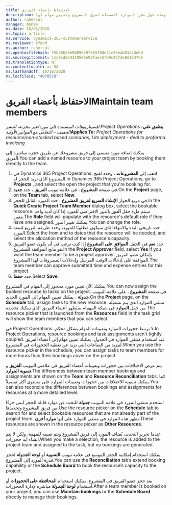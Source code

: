 ```yaml
---
title: الاحتفاظ بأعضاء الفريق
description: يوفر هذا الموضوع معلومات حول حجز الموارد المسماة لفرق المشروع وتعيين مهام لها.
author: ruhercul
manager: AnnBe
ms.date: 10/05/2020
ms.topic: article
ms.service: dynamics-365-customerservice
ms.reviewer: kfend
ms.author: ruhercul
ms.openlocfilehash: f5b36628e90896c9fe6570de71c95eab83a44ebd
ms.sourcegitcommit: 11a61db54119503e82faec5f99c4273e8d1247e5
ms.translationtype: HT
ms.contentlocale: ar-SA
ms.lasthandoff: 10/16/2020
ms.locfileid: "4070510"
---
```

# <a name="maintain-team-members"></a><span data-ttu-id="1599d-103">الاحتفاظ بأعضاء الفريق</span><span class="sxs-lookup"><span data-stu-id="1599d-103">Maintain team members</span></span>

<span data-ttu-id="1599d-104">_**ينطبق علي:** ‏‫Project Operations للسيناريوهات المستندة إلى مورد/غير مخزنة‬، ‏‫النشر الخفيف – التعامل مع الفواتير الأولية‬_</span><span class="sxs-lookup"><span data-stu-id="1599d-104">_**Applies To:** Project Operations for resource/non-stocked based scenarios, Lite deployment - deal to proforma invoicing_</span></span>

<span data-ttu-id="1599d-105">يمكنك إضافة مورد مسمى إلى فريق مشروعك عن طريق حجزه مباشرة إلى الفريق.</span><span class="sxs-lookup"><span data-stu-id="1599d-105">You can add a named resource to your project team by booking them directly to the team.</span></span>

1. <span data-ttu-id="1599d-106">في Dynamics 365 Project Operations، اذهب إلى **المشروعات** ، وحدد لفتح المشروع الذي تريد الحجز له.</span><span class="sxs-lookup"><span data-stu-id="1599d-106">In Dynamics 365 Project Operations, go to **Projects** , and select the open the project that you're booking for.</span></span>
2. <span data-ttu-id="1599d-107">في صفحة **المشروع** ، في علامة تبويب **الفريق** ، حدد **جديد**.</span><span class="sxs-lookup"><span data-stu-id="1599d-107">On the **Project** page, on the **Team** tab, select **New**.</span></span> 
3. <span data-ttu-id="1599d-108">في مربع الحوار **الإنشاء السريع لفريق المشروع** ، حدد المورد القابل للحجز.</span><span class="sxs-lookup"><span data-stu-id="1599d-108">In the **Quick Create Project Team Member** dialog box, select the bookable resource.</span></span> <span data-ttu-id="1599d-109">سيتم ملء حقل **الدور** بالدور الافتراضي للمورد إذا كان لديه واحد معين.</span><span class="sxs-lookup"><span data-stu-id="1599d-109">The **Role** field will populate with the resource's default role if they have one assigned.</span></span> <span data-ttu-id="1599d-110">يمكنك تغيير الدور.</span><span class="sxs-lookup"><span data-stu-id="1599d-110">You can change the role.</span></span> 
4. <span data-ttu-id="1599d-111">حدد تاريخي البدء والانتهاء الذي سيكون مطلوبًا للمورد، وحدد طريقة التوزيع لسعة المورد.</span><span class="sxs-lookup"><span data-stu-id="1599d-111">Select the from and to dates that the resource will be needed, and select the allocation method of the resource's capacity.</span></span> 
5. <span data-ttu-id="1599d-112">حدد **نعم** في الحقل **الموافق على المشروع** إذا كنت ترغب في أن يكون عضو الفريق هو مانح الموافقة للمشروع.</span><span class="sxs-lookup"><span data-stu-id="1599d-112">In the **Project Approver** field, select **Yes** if you want the team member to be a project approver.</span></span> <span data-ttu-id="1599d-113">بإمكان عضو الفريق الموافقة على إدخالات الوقت المرسل وإدخالات المصروفات لهذا المشروع.</span><span class="sxs-lookup"><span data-stu-id="1599d-113">The team member can approve submitted time and expense entries for this project.</span></span> 
6. <span data-ttu-id="1599d-114">حدد **حفظ**.</span><span class="sxs-lookup"><span data-stu-id="1599d-114">Select **Save**.</span></span>

<span data-ttu-id="1599d-115">يمكنك الآن تعيين مورد محجوز إلى المهام في المشروع.</span><span class="sxs-lookup"><span data-stu-id="1599d-115">You can now assign the booked resource to tasks on the project.</span></span> <span data-ttu-id="1599d-116">في صفحة **المشروع** ، على علامة التبويب **جدولة** ، يمكنك تعيين المهام إلى المورد الجديد.</span><span class="sxs-lookup"><span data-stu-id="1599d-116">On the **Project** page, on the **Schedule** tab, assign tasks to the new resource.</span></span> <span data-ttu-id="1599d-117">منتقي الموارد الذي يتم تشغيله من حقل **الموارد** في شبكة المهمام سيُظهر أعضاء الفريق الذي يمكنك تحديده.</span><span class="sxs-lookup"><span data-stu-id="1599d-117">The resource picker that is launched from the **Resources** field in the task grid will show the team members that you can select.</span></span>


<span data-ttu-id="1599d-118">في Project Operations، لا ترتبط حجوزات الموارد وتعيينات المهام بشكل محكم.</span><span class="sxs-lookup"><span data-stu-id="1599d-118">In Project Operations, resource bookings and task assignments aren't tightly coupled.</span></span> <span data-ttu-id="1599d-119">عند استخدام منتقي الموارد في الجدول، يمكنك تعيين مهام إلى أعضاء الفريق لمزيد من الساعات التي تزيد عن تغطية الحجوزات في المشروع.</span><span class="sxs-lookup"><span data-stu-id="1599d-119">When you use the resource picker in the schedule, you can assign tasks to team members for more hours than their bookings cover on the project.</span></span>

<span data-ttu-id="1599d-120">يتم عرض الاختلافات بين حجوزات وتعيينات أعضاء الفريق في علامتي التبويب **الفريق** و **تسوية الموارد**.</span><span class="sxs-lookup"><span data-stu-id="1599d-120">The differences between team member bookings and assignments are shown on the **Team** and **Resource Reconciliation** tabs.</span></span> <span data-ttu-id="1599d-121">كما يمكنك تسوية الاختلافات بين حجوزات وتعيينات الموارد على مستوى أكثر تفصيلاً.</span><span class="sxs-lookup"><span data-stu-id="1599d-121">You can also reconcile the differences between bookings and assignments for resources at a more detailed level.</span></span>

<span data-ttu-id="1599d-122">استخدم منتقي المورد في علامة التبويب **جدولة** للبحث عن موارد قابلة للحجز ليس جزءًا من فريق المشروع وتحديدها.</span><span class="sxs-lookup"><span data-stu-id="1599d-122">Use the resource picker on the **Schedule** tab to search for and select bookable resources that are not already part of the project team.</span></span> <span data-ttu-id="1599d-123">تظهر هذه الموارد في منتقي الموارد على أنها **موارد أخرى**.</span><span class="sxs-lookup"><span data-stu-id="1599d-123">These resources are shown in the resource picker as **Other Resources**.</span></span>

<span data-ttu-id="1599d-124">عندما تجرير التحديد، يُضاف المورد إلى فريق المشروع ويتم تعيينه للمهمة، ولكن لا يتم إنشاء أيه حجوزات.</span><span class="sxs-lookup"><span data-stu-id="1599d-124">When you make a selection, the resource is added to the project team and assigned to the task, but no bookings are generated.</span></span>

<span data-ttu-id="1599d-125">يمكنك استخدام إمكانية الحجز الموسع في علامة تبويب **التسوية** أو **لوحة الجدولة** لحجز قدرة المورد إلى المشروع.</span><span class="sxs-lookup"><span data-stu-id="1599d-125">You can use the **Reconciliation** tab’s extend booking capability or the **Schedule Board** to book the resource’s capacity to the project.</span></span>

<span data-ttu-id="1599d-126">بعد حجز عضو الفريق في المشروع، يمكنك استخدام **المحافظة على الحجوزات** أو استخدام **لوحة الجدولة** مباشره لإدارة الحجوزات.</span><span class="sxs-lookup"><span data-stu-id="1599d-126">After a team member is booked on your project, you can use **Maintain bookings** or the **Schedule Board** directly to manage their bookings.</span></span>
